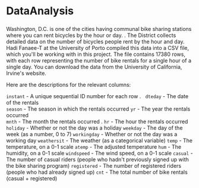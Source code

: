 # DataAnalysis


### 
Washington, D.C. is one of the cities having communal bike sharing stations where you can rent bicycles by the hour or day. . The District collects detailed data on the number of bicycles people rent by the hour and day.
Hadi Fanaee-T at the University of Porto compiled this data into a CSV file, which you'll be working with in this project. The file contains 17380 rows, with each row representing the number of bike rentals for a single hour of a single day. You can download the data from the University of California, Irvine's website.

Here are the descriptions for the relevant columns:

`instant` - A unique sequential ID number for each row .  
`dteday` - The date of the rentals  
`season` - The season in which the rentals occurred 
`yr` - The year the rentals occurred    
`mnth` - The month the rentals occurred . 
`hr` - The hour the rentals occurred
`holiday` - Whether or not the day was a holiday
`weekday` - The day of the week (as a number, 0 to 7)
`workingday` - Whether or not the day was a working day
`weathersit` - The weather (as a categorical variable)
`temp` - The temperature, on a 0-1 scale
`atemp` - The adjusted temperature
`hum` - The humidity, on a 0-1 scale
`windspeed` - The wind speed, on a 0-1 scale
`casual` - The number of casual riders (people who hadn't previously signed up with the bike sharing program)
`registered` - The number of registered riders (people who had already signed up)
`cnt` - The total number of bike rentals (casual + registered)
